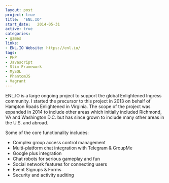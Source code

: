 ```yaml
---
layout: post
project: true
title:  "ENL.IO"
start_date:   2014-05-31
active: true
categories:
- games
links:
- ENL.IO Website: https://enl.io/
tags:
- PHP
- Javascript
- Slim Framework
- MySQL
- PhantomJS
- Vagrant
---
```


ENL.IO is a large ongoing project to support the global Enlightened Ingress community. <!--more-->
I started the precursor to this project in 2013 on behalf of Hampton Roads Enlightened in Virginia. The scope of the project was expanded in 2014 to include other areas which initially included Richmond, VA and Washington D.C. but has since grown to include many other areas in the U.S. and abroad.

Some of the core functionality includes:
- Complex group access control management
- Multi-platform chat integration with Telegram & GroupMe
- Google plus integration
- Chat robots for serious gameplay and fun
- Social network features for connecting users
- Event Signups & Forms
- Security and activity auditing
